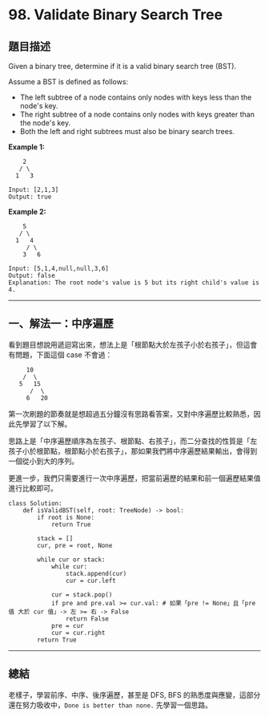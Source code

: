 # 98. Validate Binary Search Tree

## 題目描述

Given a binary tree, determine if it is a valid binary search tree (BST).

Assume a BST is defined as follows:

- The left subtree of a node contains only nodes with keys less than the node's key.
- The right subtree of a node contains only nodes with keys greater than the node's key.
- Both the left and right subtrees must also be binary search trees.


**Example 1:**

```
    2
   / \
  1   3

Input: [2,1,3]
Output: true
```



**Example 2:**

```
    5
   / \
  1   4
     / \
    3   6

Input: [5,1,4,null,null,3,6]
Output: false
Explanation: The root node's value is 5 but its right child's value is 4.
```


---

## 一、解法一：中序遍歷

看到題目想說用遞迴寫出來，想法上是「根節點大於左孩子小於右孩子」，但這會有問題，下面這個 case 不會過：
```
     10
    /  \
   5   15
      /  \
     6   20
```

第一次刷題的節奏就是想超過五分鐘沒有思路看答案，又對中序遍歷比較熟悉，因此先學習了以下解。

思路上是「中序遍歷順序為左孩子、根節點、右孩子」，而二分查找的性質是「左孩子小於根節點，根節點小於右孩子」，那如果我們將中序遍歷結果輸出，會得到一個從小到大的序列。

更進一步，我們只需要進行一次中序遍歷，把當前遍歷的結果和前一個遍歷結果值進行比較即可。


```
class Solution:
    def isValidBST(self, root: TreeNode) -> bool:
        if root is None:
            return True
        
        stack = []
        cur, pre = root, None
        
        while cur or stack:
            while cur:
                stack.append(cur)
                cur = cur.left
            
            cur = stack.pop()
            if pre and pre.val >= cur.val: # 如果「pre != None」且「pre 值 大於 cur 值」-> 左 >= 右 -> False
                return False
            pre = cur
            cur = cur.right
        return True
```

---

## 總結

老樣子，學習前序、中序、後序遍歷，甚至是 DFS, BFS 的熟悉度與應變，這部分還在努力吸收中，`Done is better than none.` 先學習一個思路。

